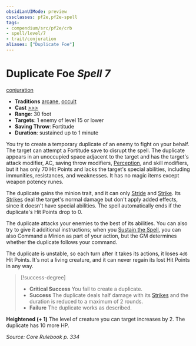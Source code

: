 ```yaml
---
obsidianUIMode: preview
cssclasses: pf2e,pf2e-spell
tags:
- compendium/src/pf2e/crb
- spell/level/7
- trait/conjuration
aliases: ["Duplicate Foe"]
---
```

# Duplicate Foe *Spell 7*   
[conjuration](rules/traits/conjuration.md "Conjuration School Trait")  

- **Traditions** [arcane](rules/traits/arcane.md "Arcane Tradition Trait"), [occult](rules/traits/occult.md "Occult Tradition Trait")
- **Cast** [>>>](rules/core-rulebook/chapter-9-playing-the-game.md#Actions "Three-Action") 
- **Range**: 30 foot
- **Targets**: 1 enemy of level 15 or lower
- **Saving Throw**: Fortitude
- **Duration**: sustained up to 1 minute

You try to create a temporary duplicate of an enemy to fight on your behalf. The target can attempt a Fortitude save to disrupt the spell. The duplicate appears in an unoccupied space adjacent to the target and has the target's attack modifier, AC, saving throw modifiers, [Perception](compendium/skills.md#Perception), and skill modifiers, but it has only 70 Hit Points and lacks the target's special abilities, including immunities, resistances, and weaknesses. It has no magic items except weapon potency runes.

The duplicate gains the minion trait, and it can only [Stride](rules/actions/stride.md) and [Strike](rules/actions/strike.md). Its [Strikes](rules/actions/strike.md) deal the target's normal damage but don't apply added effects, since it doesn't have special abilities. The spell automatically ends if the duplicate's Hit Points drop to 0.

The duplicate attacks your enemies to the best of its abilities. You can also try to give it additional instructions; when you [Sustain the Spell](rules/actions/sustain-a-spell.md), you can also Command a Minion as part of your action, but the GM determines whether the duplicate follows your command.

The duplicate is unstable, so each turn after it takes its actions, it loses `4d6` Hit Points. It's not a living creature, and it can never regain its lost Hit Points in any way.

> [!success-degree] 
> - **Critical Success** You fail to create a duplicate.
> - **Success** The duplicate deals half damage with its [Strikes](rules/actions/strike.md) and the duration is reduced to a maximum of 2 rounds.
> - **Failure** The duplicate works as described.

**Heightened (+ 1)** The level of creature you can target increases by 2. The duplicate has 10 more HP.

*Source: Core Rulebook p. 334*